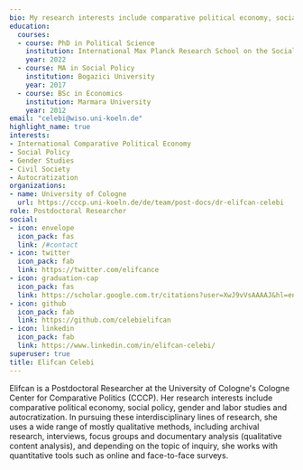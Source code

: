 ```yaml
---
bio: My research interests include comparative political economy, social policy, gender and labor studies and autocratization.
education:
  courses:
  - course: PhD in Political Science
    institution: International Max Planck Research School on the Social and Political Constitution of the Economy (IMPRS-SPCE)
    year: 2022
  - course: MA in Social Policy
    institution: Bogazici University
    year: 2017
  - course: BSc in Economics
    institution: Marmara University
    year: 2012
email: "celebi@wiso.uni-koeln.de"
highlight_name: true
interests:
- International Comparative Political Economy
- Social Policy
- Gender Studies
- Civil Society
- Autocratization
organizations:
- name: University of Cologne
  url: https://cccp.uni-koeln.de/de/team/post-docs/dr-elifcan-celebi
role: Postdoctoral Researcher
social:
- icon: envelope
  icon_pack: fas
  link: /#contact
- icon: twitter
  icon_pack: fab
  link: https://twitter.com/elifcance
- icon: graduation-cap
  icon_pack: fas
  link: https://scholar.google.com.tr/citations?user=XwJ9vVsAAAAJ&hl=en
- icon: github
  icon_pack: fab
  link: https://github.com/celebielifcan
- icon: linkedin
  icon_pack: fab
  link: https://www.linkedin.com/in/elifcan-celebi/
superuser: true
title: Elifcan Celebi
---
```


Elifcan is a Postdoctoral Researcher at the University of Cologne's Cologne Center for Comparative Politics (CCCP). Her research interests include comparative political economy, social policy, gender and labor studies and autocratization. In pursuing these interdisciplinary lines of research, she uses a wide range of mostly qualitative methods, including archival research, interviews, focus groups and documentary analysis (qualitative content analysis), and depending on the topic of inquiry, she works with quantitative tools such as online and face-to-face surveys. 



